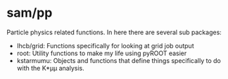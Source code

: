 sam/pp
======

Particle physics related functions. In here there are several sub packages:

 * lhcb/grid: Functions specifically for looking at grid job output
 * root: Utility functions to make my life using pyROOT easier
 * kstarmumu: Objects and functions that define things specifically to do with the K*&mu;&mu; analysis.
